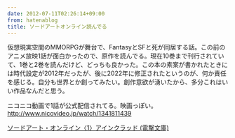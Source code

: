 ```yaml
---
date: 2012-07-11T02:26:14+09:00
from: hatenablog
title: ソードアートオンライン読んでる
---
```


<p>仮想現実空間のMMORPGが舞台で、FantasyとSFと死が同居する話。この前のアニメ放映1話が面白かったので、原作を読んでる。現在10巻まで刊行されていて、1巻と2巻を読んだけど、どっちも良かった。この本の素案が書かれたときには時代設定が2012年だったが、後に2022年に修正されたというのが、何か責任を感じる。自分も世界とか創ってみたい。創作意欲が湧いたから、多分これはいい作品なんだと思う。</p><p>ニコニコ動画で1話が公式配信されてる。映画っぽい。<br>
<a href="http://www.nicovideo.jp/watch/1341811439">http://www.nicovideo.jp/watch/1341811439</a></p><p></p><a href="http://www.amazon.co.jp/exec/obidos/ASIN/4048677608/r7kamura07-22/">ソードアート・オンライン〈1〉アインクラッド (電撃文庫)</a>

